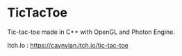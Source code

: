 # TicTacToe
Tic-tac-toe made in C++ with OpenGL and Photon Engine. 

Itch.Io : https://caynyian.itch.io/tic-tac-toe
